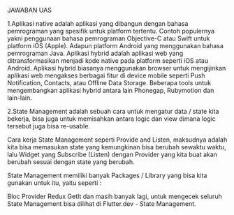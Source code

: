 JAWABAN UAS


1.Aplikasi native adalah aplikasi yang dibangun dengan bahasa pemrograman yang spesifik untuk platform tertentu. Contoh populernya yakni penggunaan bahasa pemrograman Objective-C atau Swift untuk platform iOS (Apple). Adapun platform Android yang menggunakan bahasa pemrograman Java.
Aplikasi hybrid adalah aplikasi web yang ditransformasikan menjadi kode native pada platform seperti iOS atau Android. Aplikasi hybrid biasanya menggunakan browser untuk mengijinkan aplikasi web mengakses berbagai fitur di device mobile seperti Push Notification, Contacts, atau Offline Data Storage. Beberapa tools untuk mengembangkan aplikasi hybrid antara lain Phonegap, Rubymotion dan lain-lain.


2.State Management adalah sebuah cara untuk mengatur data / state kita bekerja, bisa juga untuk memisahkan antara logic dan view dimana logic tersebut juga bisa re-usable.

Cara kerja State Management seperti Provide and Listen, maksudnya adalah kita bisa memasukan state yang kemungkinan bisa berubah sewaktu waktu, lalu Widget yang Subscribe (Listen) dengan Provider yang kita buat akan berubah sesuai dengan state yang berubah.

State Management memiliki banyak Packages / Library yang bisa kita gunakan untuk itu, yaitu seperti :

Bloc
Provider
Redux
GetIt
dan masih banyak lagi, untuk mengecek seluruh State Management bisa dilihat di Flutter.dev - State Management.
